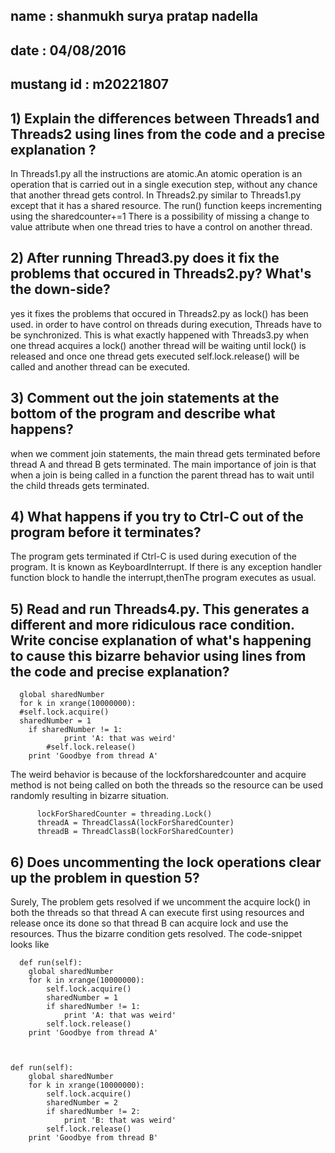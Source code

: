 ## name : shanmukh surya pratap nadella
## date : 04/08/2016
## mustang id : m20221807

## 1) Explain the differences between Threads1 and Threads2 using lines from the code and a precise explanation ?
 In Threads1.py all the instructions are atomic.An atomic operation is an operation that is carried out in a single execution step, without any chance that another thread gets control.
 In Threads2.py similar to Threads1.py except that it has a shared resource. The run() function keeps incrementing using the sharedcounter+=1
 There is a possibility of missing a change to value attribute when one thread tries to have a control on another thread.
 
## 2) After running Thread3.py does it fix the problems that occured in Threads2.py? What's the down-side?
 yes it fixes the problems that occured in Threads2.py as lock() has been used. in order to have control on threads during execution, Threads have to be synchronized. This is what exactly happened with Threads3.py
 when one thread acquires a lock() another thread will be waiting until lock() is released and once one thread gets executed self.lock.release() will be called and another thread can be executed.
 
## 3) Comment out the join statements at the bottom of the program and describe what happens?
 when we comment join statements, the main thread gets terminated before thread A and thread B gets terminated. The main importance of join is that when a join is being called in a function the parent thread has to wait until the child threads gets terminated.
 
## 4) What happens if you try to Ctrl-C out of the program before it terminates?
  The program gets terminated if Ctrl-C is used during execution of the program. It is known as KeyboardInterrupt. If there is any exception handler function block to handle the interrupt,thenThe program executes as usual.
  
## 5) Read and run Threads4.py. This generates a different and more ridiculous race condition. Write concise explanation of what's happening to cause this bizarre behavior using lines from the code and precise explanation?
      global sharedNumber
      for k in xrange(10000000):
      #self.lock.acquire()
      sharedNumber = 1
        if sharedNumber != 1:
                print 'A: that was weird'
            #self.lock.release()
        print 'Goodbye from thread A'
The weird behavior is because of the lockforsharedcounter and acquire method is not being called on both the threads so the resource can be used randomly resulting in bizarre situation. 
          
          lockForSharedCounter = threading.Lock()
          threadA = ThreadClassA(lockForSharedCounter)
          threadB = ThreadClassB(lockForSharedCounter)
          
## 6) Does uncommenting the lock operations clear up the problem in question 5?
  Surely, The problem gets resolved if we uncomment the acquire lock() in both the threads so that thread A can execute first using resources and release once its done so that thread B can acquire lock and use the resources. Thus the bizarre condition gets resolved.
  The code-snippet looks like 
      
      def run(self):
        global sharedNumber
        for k in xrange(10000000):
            self.lock.acquire()
            sharedNumber = 1
            if sharedNumber != 1:
                print 'A: that was weird'
            self.lock.release()
        print 'Goodbye from thread A'



    def run(self):
        global sharedNumber
        for k in xrange(10000000):
            self.lock.acquire()
            sharedNumber = 2
            if sharedNumber != 2:
                print 'B: that was weird'
            self.lock.release()
        print 'Goodbye from thread B'

  
